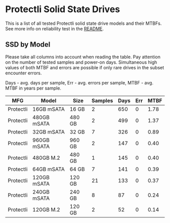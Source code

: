 Protectli Solid State Drives
============================

This is a list of all tested Protectli solid state drive models and their MTBFs. See
more info on reliability test in the [README](https://github.com/bsdhw/SMART).

SSD by Model
------------

Please take all columns into account when reading the table. Pay attention on the
number of tested samples and power-on days. Simultaneous high values of both MTBF
and errors are possible if only rare drives in the subset encounter errors.

Days - avg. days per sample,
Err  - avg. errors per sample,
MTBF - avg. MTBF in years per sample.

| MFG       | Model              | Size   | Samples | Days  | Err   | MTBF |
|-----------|--------------------|--------|---------|-------|-------|------|
| Protectli | 16GB mSATA         | 16 GB  | 2       | 650   | 0     | 1.78   |
| Protectli | 480GB mSATA        | 480 GB | 2       | 499   | 0     | 1.37   |
| Protectli | 32GB mSATA         | 32 GB  | 7       | 326   | 0     | 0.89   |
| Protectli | 960GB mSATA        | 960 GB | 2       | 147   | 0     | 0.40   |
| Protectli | 480GB M.2          | 480 GB | 1       | 145   | 0     | 0.40   |
| Protectli | 64GB mSATA         | 64 GB  | 7       | 141   | 0     | 0.39   |
| Protectli | 120GB mSATA        | 120 GB | 21      | 133   | 0     | 0.37   |
| Protectli | 240GB mSATA        | 240 GB | 8       | 87    | 0     | 0.24   |
| Protectli | 120GB M.2          | 120 GB | 2       | 52    | 0     | 0.14   |

